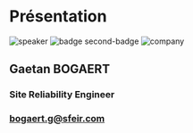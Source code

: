 <!-- .slide: class="speaker-slide" -->

# Présentation

![speaker](./assets/images/gb.jpg)
![badge second-badge](./assets/images/Terraform-Associate-Badge-transp.png)
![company](./assets/images/logo-SFEIR-blanc.png)

<h2>Gaetan <span>BOGAERT</span></h2>

### Site Reliability Engineer
<!-- .element: class="icon-rule icon-first" -->

### bogaert.g@sfeir.com
<!-- .element: class="icon-phone icon-second" -->
